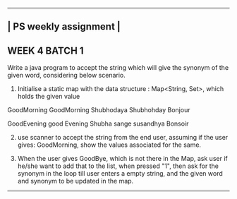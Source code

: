
 ----------------------
| PS weekly assignment |
 ----------------------

## WEEK 4 BATCH 1  
Write a java program to accept the string which will give the synonym of the given word, considering below scenario.

1. Initialise a static map with the data structure : Map<String, Set<String>>, which holds the given value

GoodMorning
                GoodMorning
                Shubhodaya
                Shubhohday
                Bonjour

GoodEvening
                good Evening
                Shubha sange
                susandhya
                Bonsoir

2. use scanner to accept the string from the end user, assuming if the user gives: GoodMorning, show the values associated for the same.

3. When the user gives GoodBye, which is not there in the Map, ask user if he/she want to add that to the list, when pressed "1", then ask for the synonym in the loop till user enters a empty string, and the given word and synonym to be updated in the map.


---------------------------------------------------------------------------
